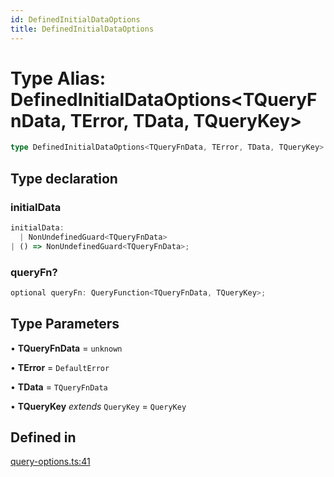 ```yaml
---
id: DefinedInitialDataOptions
title: DefinedInitialDataOptions
---
```


# Type Alias: DefinedInitialDataOptions\<TQueryFnData, TError, TData, TQueryKey\>

```ts
type DefinedInitialDataOptions<TQueryFnData, TError, TData, TQueryKey> = Omit<CreateQueryOptions<TQueryFnData, TError, TData, TQueryKey>, "queryFn"> & object;
```

## Type declaration

### initialData

```ts
initialData: 
  | NonUndefinedGuard<TQueryFnData>
| () => NonUndefinedGuard<TQueryFnData>;
```

### queryFn?

```ts
optional queryFn: QueryFunction<TQueryFnData, TQueryKey>;
```

## Type Parameters

• **TQueryFnData** = `unknown`

• **TError** = `DefaultError`

• **TData** = `TQueryFnData`

• **TQueryKey** *extends* `QueryKey` = `QueryKey`

## Defined in

[query-options.ts:41](https://github.com/TanStack/query/blob/main/packages/angular-query-experimental/src/query-options.ts#L41)
